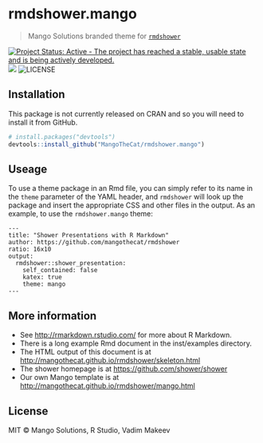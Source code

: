 # rmdshower.mango

> Mango Solutions branded theme for [`rmdshower`](https://github.com/MangoTheCat/rmdshower)

[![Project Status: Active - The project has reached a stable, usable state and is being actively developed.](http://www.repostatus.org/badges/latest/active.svg)](http://www.repostatus.org/#active) [![](https://www.r-pkg.org/badges/version/rmdshower.mango)](https://www.r-pkg.org/badges/version/rmdshower.mango) ![LICENSE](https://img.shields.io/badge/LICENSE-MIT-blue.svg)

## Installation

This package is not currently released on CRAN and so you will need to install it from GitHub.

```r
# install.packages("devtools")
devtools::install_github("MangoTheCat/rmdshower.mango")
```

## Useage

To use a theme package in an Rmd file, you can simply refer to its name in the `theme` parameter of the YAML header, and `rmdshower` will look up the package and insert the appropriate CSS and other files in the output. As an example, to use the `rmdshower.mango` theme:

```
---
title: "Shower Presentations with R Markdown"
author: https://github.com/mangothecat/rmdshower
ratio: 16x10
output:
  rmdshower::shower_presentation:
    self_contained: false
    katex: true
    theme: mango
---
```

## More information

* See http://rmarkdown.rstudio.com/ for more about R Markdown.
* There is a long example Rmd document in the inst/examples directory.
* The HTML output of this document is at http://mangothecat.github.io/rmdshower/skeleton.html
* The shower homepage is at https://github.com/shower/shower
* Our own Mango template is at http://mangothecat.github.io/rmdshower/mango.html

## License

MIT © Mango Solutions, R Studio, Vadim Makeev
